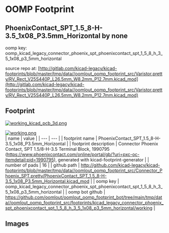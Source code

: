 # OOMP Footprint  
## PhoenixContact_SPT_1.5_8-H-3.5_1x08_P3.5mm_Horizontal  by none  
  
oomp key: oomp_kicad_legacy_connector_phoenix_spt_phoenixcontact_spt_1_5_8_h_3_5_1x08_p3_5mm_horizontal  
  
source repo at: [http://gitlab.com/kicad-legacy/kicad-footprints/blob/master/tmp/data//oomlout_oomp_footprint_src/Varistor.pretty/RV_Rect_V25S440P_L26.5mm_W8.2mm_P12.7mm.kicad_mod](http://gitlab.com/kicad-legacy/kicad-footprints/blob/master/tmp/data//oomlout_oomp_footprint_src/Varistor.pretty/RV_Rect_V25S440P_L26.5mm_W8.2mm_P12.7mm.kicad_mod)  
## Footprint  
  
[![working_kicad_pcb_3d.png](working_kicad_pcb_3d_600.png)](working_kicad_pcb_3d.png)  
  
[![working.png](working_600.png)](working.png)  
| name | value | 
| --- | --- | 
| footprint name | PhoenixContact_SPT_1.5_8-H-3.5_1x08_P3.5mm_Horizontal | 
| footprint description | Connector Phoenix Contact, SPT 1.5/8-H-3.5 Terminal Block, 1990795 (https://www.phoenixcontact.com/online/portal/gb/?uri=pxc-oc-itemdetail:pid=1990795), generated with kicad-footprint-generator | 
| number of pads | 16 | 
| github path | http://github.com/kicad-legacy/kicad-footprints/blob/master/tmp/data//oomlout_oomp_footprint_src/Connector_Phoenix_SPT.pretty/PhoenixContact_SPT_1.5_8-H-3.5_1x08_P3.5mm_Horizontal.kicad_mod | 
| oomp key | oomp_kicad_legacy_connector_phoenix_spt_phoenixcontact_spt_1_5_8_h_3_5_1x08_p3_5mm_horizontal | 
| oomp bot github | https://github.com/oomlout/oomlout_oomp_footprint_bot/tree/main/tmp/data//oomlout_oomp_footprint_src/footprints/kicad_legacy_connector_phoenix_spt_phoenixcontact_spt_1_5_8_h_3_5_1x08_p3_5mm_horizontal/working | 
## Images  

